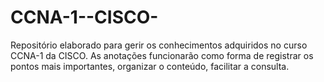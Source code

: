 # CCNA-1--CISCO-

Repositório elaborado para gerir os conhecimentos adquiridos no curso CCNA-1 da CISCO.
As anotações funcionarão como forma de registrar os pontos mais importantes, organizar o conteúdo, facilitar a consulta. 
